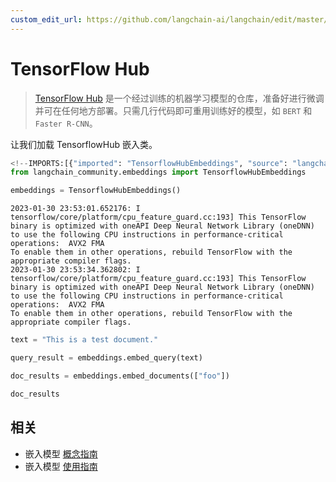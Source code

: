 ```yaml
---
custom_edit_url: https://github.com/langchain-ai/langchain/edit/master/docs/docs/integrations/text_embedding/tensorflowhub.ipynb
---
```

# TensorFlow Hub

>[TensorFlow Hub](https://www.tensorflow.org/hub) 是一个经过训练的机器学习模型的仓库，准备好进行微调并可在任何地方部署。只需几行代码即可重用训练好的模型，如 `BERT` 和 `Faster R-CNN`。
>
>
让我们加载 TensorflowHub 嵌入类。


```python
<!--IMPORTS:[{"imported": "TensorflowHubEmbeddings", "source": "langchain_community.embeddings", "docs": "https://python.langchain.com/api_reference/community/embeddings/langchain_community.embeddings.tensorflow_hub.TensorflowHubEmbeddings.html", "title": "TensorFlow Hub"}]-->
from langchain_community.embeddings import TensorflowHubEmbeddings
```


```python
embeddings = TensorflowHubEmbeddings()
```
```output
2023-01-30 23:53:01.652176: I tensorflow/core/platform/cpu_feature_guard.cc:193] This TensorFlow binary is optimized with oneAPI Deep Neural Network Library (oneDNN) to use the following CPU instructions in performance-critical operations:  AVX2 FMA
To enable them in other operations, rebuild TensorFlow with the appropriate compiler flags.
2023-01-30 23:53:34.362802: I tensorflow/core/platform/cpu_feature_guard.cc:193] This TensorFlow binary is optimized with oneAPI Deep Neural Network Library (oneDNN) to use the following CPU instructions in performance-critical operations:  AVX2 FMA
To enable them in other operations, rebuild TensorFlow with the appropriate compiler flags.
```

```python
text = "This is a test document."
```


```python
query_result = embeddings.embed_query(text)
```


```python
doc_results = embeddings.embed_documents(["foo"])
```


```python
doc_results
```


## 相关

- 嵌入模型 [概念指南](/docs/concepts/#embedding-models)
- 嵌入模型 [使用指南](/docs/how_to/#embedding-models)

